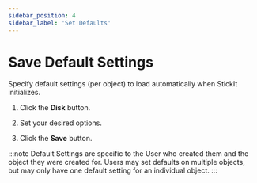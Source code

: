 ```yaml
---
sidebar_position: 4
sidebar_label: 'Set Defaults'
---
```


# Save Default Settings

Specify default settings (per object) to load automatically when StickIt initializes.

1. Click the **Disk** button.

1. Set your desired options.

1. Click the **Save** button.

:::note
Default Settings are specific to the User who created them and the object they were created for. Users may set defaults on multiple objects, but may only have one default setting for an individual object.
:::